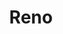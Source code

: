 ---
title: Reno
crosslinks:
- FML
- appliancerepair
- SJEarthquakes
- Serendipity
- prephysicianassistant
- verizon
- gatekeeping
- learnprogramming
- modnews
---